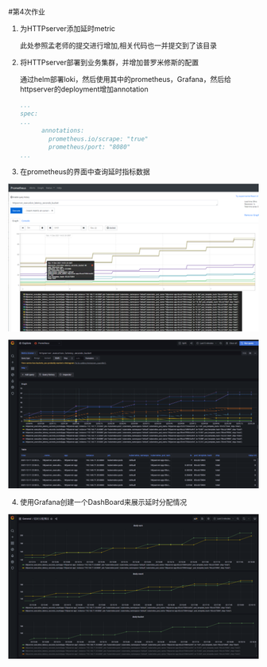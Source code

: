 #第4次作业

1. 为HTTPserver添加延时metric

   此处参照孟老师的提交进行增加,相关代码也一并提交到了该目录

2. 将HTTPserver部署到业务集群，并增加普罗米修斯的配置

   通过helm部署loki，然后使用其中的prometheus，Grafana，然后给httpserver的deployment增加annotation

   ```YAML
   ...
   spec:
   ...
         annotations:
           prometheus.io/scrape: "true"
           prometheus/port: "8080"
   ...
   ```

   

3. 在prometheus的界面中查询延时指标数据

![prometheus查询延时指标数据](images\prometheus.png)



![grafana查询延时指标数据](images\grafana.png)

4. 使用Grafana创建一个DashBoard来展示延时分配情况

![grafana-DashBoard](images\grafana-dashboard.png)

